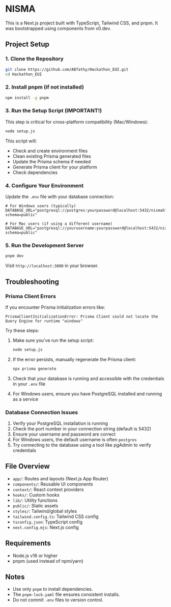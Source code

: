 # NISMA

This is a Next.js project built with TypeScript, Tailwind CSS, and pnpm. It was bootstrapped using components from v0.dev.

## Project Setup

### 1. Clone the Repository

```bash
git clone https://github.com/ABfathy/Hackathon_EUI.git
cd Hackathon_EUI
```

### 2. Install pnpm (if not installed)

```bash
npm install -g pnpm
```

### 3. Run the Setup Script (IMPORTANT!)

This step is critical for cross-platform compatibility (Mac/Windows):

```bash
node setup.js
```

This script will:
- Check and create environment files
- Clean existing Prisma generated files
- Update the Prisma schema if needed
- Generate Prisma client for your platform
- Check dependencies

### 4. Configure Your Environment

Update the `.env` file with your database connection:

```
# For Windows users (typically)
DATABASE_URL="postgresql://postgres:yourpassword@localhost:5432/nismah?schema=public"

# For Mac users (if using a different username)
DATABASE_URL="postgresql://yourusername:yourpassword@localhost:5432/nismah?schema=public"
```

### 5. Run the Development Server

```bash
pnpm dev
```

Visit `http://localhost:3000` in your browser.

## Troubleshooting

### Prisma Client Errors

If you encounter Prisma initialization errors like:

```
PrismaClientInitializationError: Prisma Client could not locate the Query Engine for runtime "windows"
```

Try these steps:

1. Make sure you've run the setup script:
   ```bash
   node setup.js
   ```

2. If the error persists, manually regenerate the Prisma client:
   ```bash
   npx prisma generate
   ```

3. Check that your database is running and accessible with the credentials in your `.env` file

4. For Windows users, ensure you have PostgreSQL installed and running as a service

### Database Connection Issues

1. Verify your PostgreSQL installation is running
2. Check the port number in your connection string (default is 5432)
3. Ensure your username and password are correct
4. For Windows users, the default username is often `postgres`
5. Try connecting to the database using a tool like pgAdmin to verify credentials

## File Overview

- `app/`: Routes and layouts (Next.js App Router)
- `components/`: Reusable UI components
- `context/`: React context providers
- `hooks/`: Custom hooks
- `lib/`: Utility functions
- `public/`: Static assets
- `styles/`: Tailwind/global styles
- `tailwind.config.ts`: Tailwind CSS config
- `tsconfig.json`: TypeScript config
- `next.config.mjs`: Next.js config

## Requirements

- Node.js v16 or higher
- pnpm (used instead of npm/yarn)

## Notes

- Use only `pnpm` to install dependencies.
- The `pnpm-lock.yaml` file ensures consistent installs.
- Do not commit `.env` files to version control.



